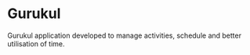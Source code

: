 # Gurukul
Gurukul application developed to manage activities, schedule and better utilisation of time.
